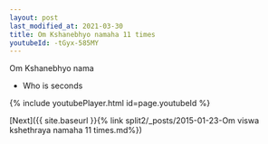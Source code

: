 ```yaml
---
layout: post
last_modified_at: 2021-03-30
title: Om Kshanebhyo namaha 11 times
youtubeId: -tGyx-585MY
---
```

 
 
Om Kshanebhyo nama 
 
 -  Who is seconds 
 
  
 
  
 
 
 
 
 
 


{% include youtubePlayer.html id=page.youtubeId %}
 
[Next]({{ site.baseurl }}{% link  split2/_posts/2015-01-23-Om viswa kshethraya namaha 11 times.md%})
 
